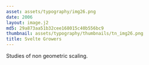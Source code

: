 ```yaml
---
asset: assets/typography/img26.png
date: 2006
layout: image.j2
md5: 29a873aa51b32cee168015c40b556bc9
thumbnail: assets/typography/thumbnails/tn_img26.png
title: Svelte Growers
---
```


Studies of non geometric scaling.
